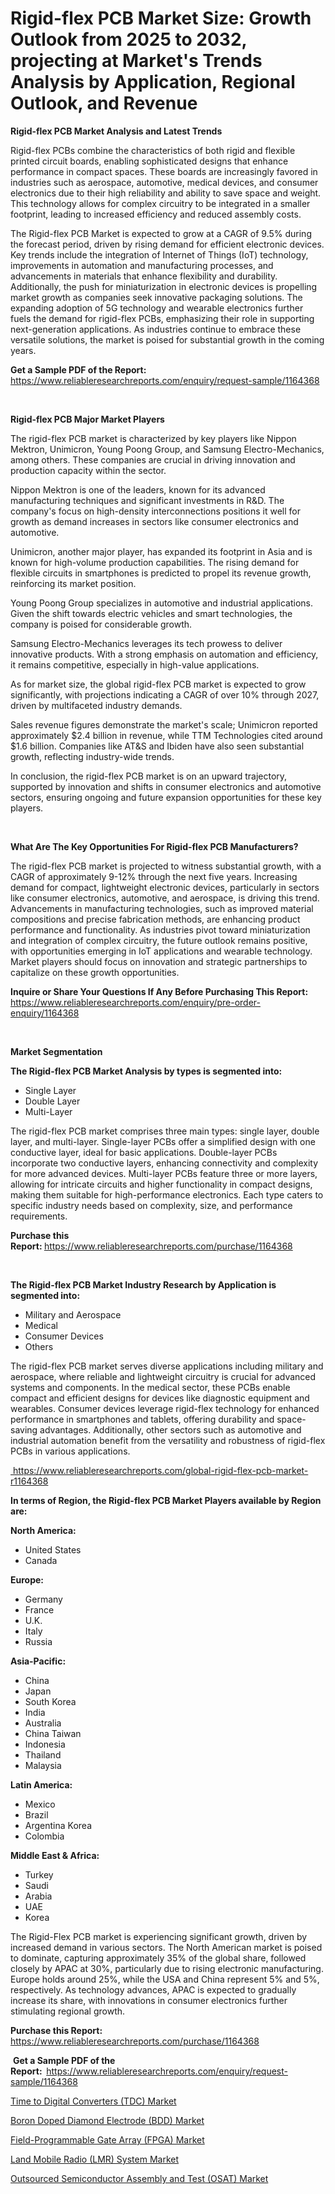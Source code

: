 <p><h1>Rigid-flex PCB Market Size: Growth Outlook from 2025 to 2032, projecting at Market's Trends Analysis by Application, Regional Outlook, and Revenue</h1></p><p><strong>Rigid-flex PCB Market Analysis and Latest Trends</strong></p>
<p><p>Rigid-flex PCBs combine the characteristics of both rigid and flexible printed circuit boards, enabling sophisticated designs that enhance performance in compact spaces. These boards are increasingly favored in industries such as aerospace, automotive, medical devices, and consumer electronics due to their high reliability and ability to save space and weight. This technology allows for complex circuitry to be integrated in a smaller footprint, leading to increased efficiency and reduced assembly costs.</p><p>The Rigid-flex PCB Market is expected to grow at a CAGR of 9.5% during the forecast period, driven by rising demand for efficient electronic devices. Key trends include the integration of Internet of Things (IoT) technology, improvements in automation and manufacturing processes, and advancements in materials that enhance flexibility and durability. Additionally, the push for miniaturization in electronic devices is propelling market growth as companies seek innovative packaging solutions. The expanding adoption of 5G technology and wearable electronics further fuels the demand for rigid-flex PCBs, emphasizing their role in supporting next-generation applications. As industries continue to embrace these versatile solutions, the market is poised for substantial growth in the coming years.</p></p>
<p><strong>Get a Sample PDF of the Report:&nbsp;</strong> <a href="https://www.reliableresearchreports.com/enquiry/request-sample/1164368?utm_campaign=37&utm_medium=2&utm_source=Github&utm_content=ia&utm_term=12022025&utm_id=rigid-flex-pcb">https://www.reliableresearchreports.com/enquiry/request-sample/1164368</a></p>
<p>&nbsp;</p>
<p><strong>Rigid-flex PCB Major Market Players</strong></p>
<p><p>The rigid-flex PCB market is characterized by key players like Nippon Mektron, Unimicron, Young Poong Group, and Samsung Electro-Mechanics, among others. These companies are crucial in driving innovation and production capacity within the sector.</p><p>Nippon Mektron is one of the leaders, known for its advanced manufacturing techniques and significant investments in R&D. The company's focus on high-density interconnections positions it well for growth as demand increases in sectors like consumer electronics and automotive.</p><p>Unimicron, another major player, has expanded its footprint in Asia and is known for high-volume production capabilities. The rising demand for flexible circuits in smartphones is predicted to propel its revenue growth, reinforcing its market position.</p><p>Young Poong Group specializes in automotive and industrial applications. Given the shift towards electric vehicles and smart technologies, the company is poised for considerable growth. </p><p>Samsung Electro-Mechanics leverages its tech prowess to deliver innovative products. With a strong emphasis on automation and efficiency, it remains competitive, especially in high-value applications.</p><p>As for market size, the global rigid-flex PCB market is expected to grow significantly, with projections indicating a CAGR of over 10% through 2027, driven by multifaceted industry demands.</p><p>Sales revenue figures demonstrate the market's scale; Unimicron reported approximately $2.4 billion in revenue, while TTM Technologies cited around $1.6 billion. Companies like AT&S and Ibiden have also seen substantial growth, reflecting industry-wide trends.</p><p>In conclusion, the rigid-flex PCB market is on an upward trajectory, supported by innovation and shifts in consumer electronics and automotive sectors, ensuring ongoing and future expansion opportunities for these key players.</p></p>
<p>&nbsp;</p>
<p><strong>What Are The Key Opportunities For Rigid-flex PCB Manufacturers?</strong></p>
<p><p>The rigid-flex PCB market is projected to witness substantial growth, with a CAGR of approximately 9-12% through the next five years. Increasing demand for compact, lightweight electronic devices, particularly in sectors like consumer electronics, automotive, and aerospace, is driving this trend. Advancements in manufacturing technologies, such as improved material compositions and precise fabrication methods, are enhancing product performance and functionality. As industries pivot toward miniaturization and integration of complex circuitry, the future outlook remains positive, with opportunities emerging in IoT applications and wearable technology. Market players should focus on innovation and strategic partnerships to capitalize on these growth opportunities.</p></p>
<p><strong>Inquire or Share Your Questions If Any Before Purchasing This Report:</strong> <a href="https://www.reliableresearchreports.com/enquiry/pre-order-enquiry/1164368?utm_campaign=37&utm_medium=2&utm_source=Github&utm_content=ia&utm_term=12022025&utm_id=rigid-flex-pcb">https://www.reliableresearchreports.com/enquiry/pre-order-enquiry/1164368</a></p>
<p>&nbsp;</p>
<p><strong>Market Segmentation</strong></p>
<p><strong>The Rigid-flex PCB Market Analysis by types is segmented into:</strong></p>
<p><ul><li>Single Layer</li><li>Double Layer</li><li>Multi-Layer</li></ul></p>
<p><p>The rigid-flex PCB market comprises three main types: single layer, double layer, and multi-layer. Single-layer PCBs offer a simplified design with one conductive layer, ideal for basic applications. Double-layer PCBs incorporate two conductive layers, enhancing connectivity and complexity for more advanced devices. Multi-layer PCBs feature three or more layers, allowing for intricate circuits and higher functionality in compact designs, making them suitable for high-performance electronics. Each type caters to specific industry needs based on complexity, size, and performance requirements.</p></p>
<p><strong>Purchase this Report:&nbsp;</strong><a href="https://www.reliableresearchreports.com/purchase/1164368?utm_campaign=37&utm_medium=2&utm_source=Github&utm_content=ia&utm_term=12022025&utm_id=rigid-flex-pcb">https://www.reliableresearchreports.com/purchase/1164368</a></p>
<p>&nbsp;</p>
<p><strong>The Rigid-flex PCB Market Industry Research by Application is segmented into:</strong></p>
<p><ul><li>Military and Aerospace</li><li>Medical</li><li>Consumer Devices</li><li>Others</li></ul></p>
<p><p>The rigid-flex PCB market serves diverse applications including military and aerospace, where reliable and lightweight circuitry is crucial for advanced systems and components. In the medical sector, these PCBs enable compact and efficient designs for devices like diagnostic equipment and wearables. Consumer devices leverage rigid-flex technology for enhanced performance in smartphones and tablets, offering durability and space-saving advantages. Additionally, other sectors such as automotive and industrial automation benefit from the versatility and robustness of rigid-flex PCBs in various applications.</p></p>
<p><a href="https://www.reliableresearchreports.com/global-rigid-flex-pcb-market-r1164368?utm_campaign=37&utm_medium=2&utm_source=Github&utm_content=ia&utm_term=12022025&utm_id=rigid-flex-pcb">&nbsp;https://www.reliableresearchreports.com/global-rigid-flex-pcb-market-r1164368</a></p>
<p><strong>In terms of Region, the Rigid-flex PCB Market Players available by Region are:</strong></p>
<p>
    <p> <strong> North America: </strong>
        <ul>
            <li>United States</li>
            <li>Canada</li>
        </ul>
        </p> 
    <p> <strong> Europe: </strong>
        <ul>
            <li>Germany</li>
            <li>France</li>
            <li>U.K.</li>
            <li>Italy</li>
            <li>Russia</li>
        </ul>
        </p> 
    <p> <strong> Asia-Pacific: </strong>
        <ul>
            <li>China</li>
            <li>Japan</li>
            <li>South Korea</li>
            <li>India</li>
            <li>Australia</li>
            <li>China Taiwan</li>
            <li>Indonesia</li>
            <li>Thailand</li>
            <li>Malaysia</li>
        </ul>
        </p> 
    <p> <strong> Latin America: </strong>
        <ul>
            <li>Mexico</li>
            <li>Brazil</li>
            <li>Argentina Korea</li>
            <li>Colombia</li>
        </ul>
        </p> 
    <p> <strong> Middle East & Africa: </strong>
        <ul>
            <li>Turkey</li>
            <li>Saudi</li>
            <li>Arabia</li>
            <li>UAE</li>
            <li>Korea</li>
        </ul>
    </p>
    </p>
<p><p>The Rigid-Flex PCB market is experiencing significant growth, driven by increased demand in various sectors. The North American market is poised to dominate, capturing approximately 35% of the global share, followed closely by APAC at 30%, particularly due to rising electronic manufacturing. Europe holds around 25%, while the USA and China represent 5% and 5%, respectively. As technology advances, APAC is expected to gradually increase its share, with innovations in consumer electronics further stimulating regional growth.</p></p>
<p><strong>Purchase this Report: </strong><a href="https://www.reliableresearchreports.com/purchase/1164368?utm_campaign=37&utm_medium=2&utm_source=Github&utm_content=ia&utm_term=12022025&utm_id=rigid-flex-pcb">https://www.reliableresearchreports.com/purchase/1164368</a></p>
<p>&nbsp;<strong>Get a Sample PDF of the Report:&nbsp;&nbsp;</strong><a href="https://www.reliableresearchreports.com/enquiry/request-sample/1164368?utm_campaign=37&utm_medium=2&utm_source=Github&utm_content=ia&utm_term=12022025&utm_id=rigid-flex-pcb">https://www.reliableresearchreports.com/enquiry/request-sample/1164368</a></p>
<p><strong></strong></p>
<p><p><a href="https://github.com/ramraomeyie/Market-Research-Report-List-1/blob/main/time-to-digital-converters-tdc-market.md?utm_campaign=37&utm_medium=2&utm_source=Github&utm_content=ia&utm_term=12022025&utm_id=rigid-flex-pcb">Time to Digital Converters (TDC) Market</a></p><p><a href="https://github.com/scaseiargas/Market-Research-Report-List-1/blob/main/boron-doped-diamond-electrode-bdd-market.md?utm_campaign=37&utm_medium=2&utm_source=Github&utm_content=ia&utm_term=12022025&utm_id=rigid-flex-pcb">Boron Doped Diamond Electrode (BDD) Market</a></p><p><a href="https://github.com/vitrilaoire/Market-Research-Report-List-1/blob/main/field-programmable-gate-array-fpga-market.md?utm_campaign=37&utm_medium=2&utm_source=Github&utm_content=ia&utm_term=12022025&utm_id=rigid-flex-pcb">Field-Programmable Gate Array (FPGA) Market</a></p><p><a href="https://github.com/ngozudapshi/Market-Research-Report-List-1/blob/main/land-mobile-radio-lmr-system-market.md?utm_campaign=37&utm_medium=2&utm_source=Github&utm_content=ia&utm_term=12022025&utm_id=rigid-flex-pcb">Land Mobile Radio (LMR) System Market</a></p><p><a href="https://github.com/namaqbagels64/Market-Research-Report-List-1/blob/main/outsourced-semiconductor-assembly-and-test-osat-market.md?utm_campaign=37&utm_medium=2&utm_source=Github&utm_content=ia&utm_term=12022025&utm_id=rigid-flex-pcb">Outsourced Semiconductor Assembly and Test (OSAT) Market</a></p></p>